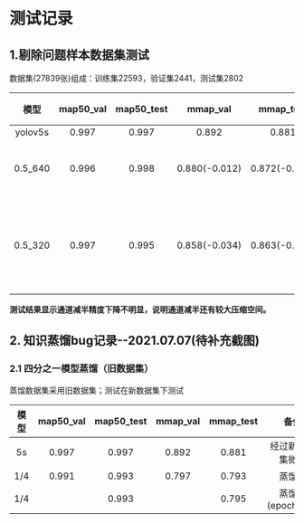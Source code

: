 # 测试记录

## 1.剔除问题样本数据集测试

数据集(27839张)组成：训练集22593，验证集2441，测试集2802

|  模型   | map50_val | map50_test |   mmap_val    |   mmap_test   |     备注      |
| :-----: | :-------: | :--------: | :-----------: | :-----------: | :-----------: |
| yolov5s |   0.997   |   0.997    |     0.892     |     0.881     |               |
| 0.5_640 |   0.996   |   0.998    | 0.880(-0.012) | 0.872(-0.009) |   通道减半    |
| 0.5_320 |   0.997   |   0.995    | 0.858(-0.034) | 0.863(-0.018) | 通道&尺寸减半 |

**测试结果显示通道减半精度下降不明显，说明通道减半还有较大压缩空间。**



## 2. 知识蒸馏bug记录--2021.07.07(待补充截图)

### 2.1  四分之一模型蒸馏（旧数据集）

蒸馏数据集采用旧数据集；测试在新数据集下测试

| 模型 | map50_val | map50_test | mmap_val | mmap_test |       备份       |
| :--: | :-------: | :--------: | :------: | :-------: | :--------------: |
|  5s  |   0.997   |   0.997    |  0.892   |   0.881   | 经过新数据集微调 |
| 1/4  |   0.991   |   0.993    |  0.797   |   0.793   |      蒸馏前      |
| 1/4  |           |   0.993    |          |   0.795   | 蒸馏后(epoch=20) |



